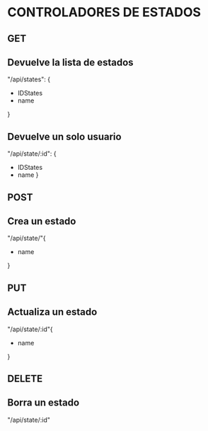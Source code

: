 # CONTROLADORES DE ESTADOS

## GET

## Devuelve la lista de estados

"/api/states": {
- IDStates
- name 

}

## Devuelve un solo usuario
"/api/state/:id": {
- IDStates
- name 
}

## POST
## Crea un estado
"/api/state/"{
- name

}

## PUT

## Actualiza un estado
"/api/state/:id"{
- name

}

## DELETE

## Borra un estado
"/api/state/:id"